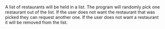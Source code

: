 A list of restaurants will be held in a list. The program will randomly pick one restaurant out of the list. If the user does not want the restaurant that was picked they can request another one. If the user does not want a restaurant it will be removed from the list.
